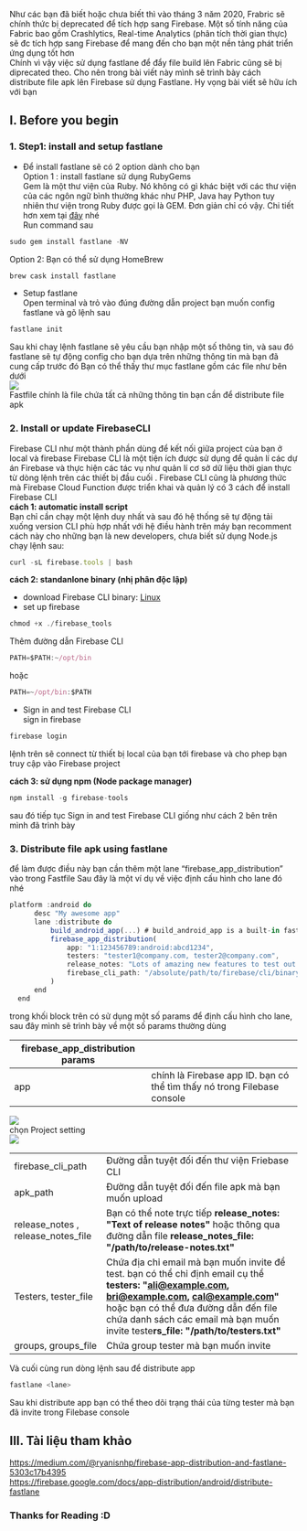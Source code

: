 Như các bạn đã biết hoặc chưa biết thì vào tháng 3 năm 2020, Frabric sẽ chính thức bị deprecated để tích hợp sang Firebase. Một số tính năng của Fabric bao gồm Crashlytics, Real-time Analytics (phân tích thời gian thực) sẽ đc tích hợp sang Firebase để mang đến cho bạn một nền tảng phát triển ứng dụng tốt hơn  
Chính vì vậy việc sử dụng fastlane để đẩy file build lên Fabric cũng sẽ bị diprecated theo. Cho nên trong bài viết này mình sẽ trình bày cách distribute file apk lên Firebase sử dụng Fastlane. Hy vọng bài viết sẽ hữu ích với bạn 
## I. Before you begin
### 1. Step1: install and setup fastlane
* Để install fastlane sẽ có 2 option dành cho bạn  
Option 1 : install fastlane sử dụng RubyGems   
Gem là một thư viện của Ruby. Nó không có gì khác biệt với các thư viện của các ngôn ngữ bình thường khác như PHP, Java hay Python tuy nhiên thư viện trong Ruby được gọi là GEM. Đơn giản chỉ có vậy.
Chi tiết hơn xem tại [đây](https://www.codehub.vn/Phan-Biet-GEM-BUNDLE-BUNDLER-va-RVM-Trong-Ruby)  nhé  
Run command sau
```javascript
sudo gem install fastlane -NV
```

Option 2: Bạn có thể sử dụng HomeBrew  

```javascript
brew cask install fastlane
```
* Setup fastlane  
Open terminal và trỏ vào đúng đường dẫn project bạn muốn config fastlane và gõ lệnh sau   
```javascript
fastlane init
```

Sau khi chaỵ lệnh fastlane sẽ yêu cầu bạn nhập một số thông tin, và sau đó fastlane sẽ tự động config cho bạn dựa trên những thông tin mà bạn đã cung cấp trước đó
Bạn có thể thấy thư mục fastlane gồm các file như bên dưới  
![](https://images.viblo.asia/4e1b46b0-732d-4c86-8e06-cda71c6ce6d2.png)  
Fastfile chính là file chứa tất cả những thông tin bạn cần để distribute file apk
### 2. Install or update FirebaseCLI  
Firebase CLI như một thành phần dùng để kết nối giữa project của bạn ở local và firebase
Firebase CLI là một tiện ích được sử dụng để quản lí các dự án Firebase và thực hiện các tác vụ như quản lí cơ sở dữ liệu thời gian thực từ dòng lệnh trên các thiết bị đầu cuối . Firebase CLI cũng là phương thức mà Firebase Cloud Function được triển khai và quản lý
có 3 cách để install Firebase CLI   
**cách 1: automatic install script**   
Bạn chỉ cần chạy một lệnh duy nhất và sau đó hệ thống sẽ tự động tải xuống version CLI phù hợp nhất với hệ điều hành trên máy bạn
recomment cách này cho những bạn là new developers, chưa biết sử dụng Node.js   
chạy lệnh sau:
```javascript
curl -sL firebase.tools | bash
```
**cách 2: standanlone binary (nhị phân độc lập)**  
* download Firebase CLI binary: [Linux](https://firebase.tools/bin/linux/latest)  
* set up firebase  
```javascript
chmod +x ./firebase_tools
```
Thêm đường dẫn Firebase CLI  
```javascript
PATH=$PATH:~/opt/bin
```
hoặc 
```javascript
PATH=~/opt/bin:$PATH
```
* Sign in and test Firebase CLI  
sign in firebase
```javascript
firebase login
```  
lệnh trên sẽ connect từ thiết bị local của bạn tới firebase và cho phep bạn truy cập vào Firebase project  

**cách 3: sử dụng npm (Node package manager)** 
```javascript
npm install -g firebase-tools
```  
sau đó tiếp tục Sign in and test Firebase CLI giống như cách 2 bên trên mình đã trình bày

### 3.  Distribute file apk using fastlane
để làm được điều này bạn cần thêm một lane  “firebase_app_distribution” vào trong Fastfile
Sau đây là một ví dụ về việc định cấu hình  cho lane đó nhé   
```javascript
platform :android do
      desc "My awesome app"
      lane :distribute do
          build_android_app(...) # build_android_app is a built-in fastlane action.
          firebase_app_distribution(
              app: "1:123456789:android:abcd1234",
              testers: "tester1@company.com, tester2@company.com",
              release_notes: "Lots of amazing new features to test out!",
              firebase_cli_path: "/absolute/path/to/firebase/cli/binary"
          )
      end
  end
```
trong khối block trên có sử dụng một số params để định cấu hình cho lane, sau đây mình sẽ trình bày về một số params thường dùng


|firebase_app_distribution params | |
| -------- | -------- 
| app     | chính là Firebase app ID. bạn có thể tìm thấy nó trong Filebase console    
![](https://images.viblo.asia/1ada08e3-dea6-4e41-9613-777beb9a4c8c.png)   
chọn Project setting    
![](https://images.viblo.asia/d70fc8f2-6e56-4e11-8a5d-31439bf2eb8d.png)



|  | | 
| -------- | -------- |
| firebase_cli_path     | Đường dẫn tuyệt đối đến thư viện Friebase CLI     | 
| apk_path     | Đường dẫn tuyệt đối đến file apk mà bạn muốn upload     | 
| release_notes ,  release_notes_file    | Bạn có thể note trực tiếp  **release_notes: "Text of release notes"**  hoặc thông qua đường dẫn file  **release_notes_file: "/path/to/release-notes.txt"**   | 
|Testers, tester_file      | Chứa địa chỉ email mà bạn muốn invite để test.  bạn có thể chỉ định email cụ thể **testers: "ali@example.com, bri@example.com, cal@example.com"**     hoặc bạn có thể đưa đường dẫn đến file chứa danh sách các email mà bạn muốn invite  teste**rs_file: "/path/to/testers.txt"**   | 
| groups, groups_file     | Chứa group tester mà bạn muốn invite     | 

Và cuối cùng run dòng lệnh sau để distribute app
```javascript
fastlane <lane>
```
Sau khi distribute app bạn có thể theo dõi trạng thái của từng tester mà bạn đã invite trong Filebase console  
## III. Tài liệu tham khảo    
https://medium.com/@ryanisnhp/firebase-app-distribution-and-fastlane-5303c17b4395  
https://firebase.google.com/docs/app-distribution/android/distribute-fastlane 

### **Thanks for Reading :D**
